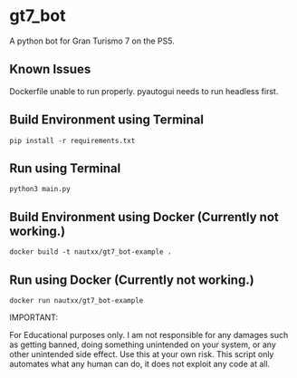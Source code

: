 # gt7_bot
 A python bot for Gran Turismo 7 on the PS5.

## Known Issues
 Dockerfile unable to run properly. pyautogui needs to run headless first.

## Build Environment using Terminal

```shell
pip install -r requirements.txt
```

## Run using Terminal

```shell
python3 main.py
```

## Build Environment using Docker (Currently not working.)

```shell
docker build -t nautxx/gt7_bot-example .
```

## Run using Docker (Currently not working.)

```shell
docker run nautxx/gt7_bot-example
```


IMPORTANT:

For Educational purposes only. I am not responsible for any damages such as getting banned, doing something unintended on your system, or any other unintended side effect. Use this at your own risk. This script only automates what any human can do, it does not exploit any code at all.